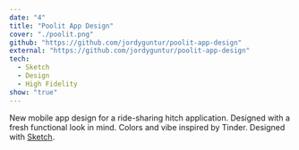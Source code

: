 ```yaml
---
date: "4"
title: "Poolit App Design"
cover: "./poolit.png"
github: "https://github.com/jordyguntur/poolit-app-design"
external: "https://github.com/jordyguntur/poolit-app-design"
tech:
  - Sketch
  - Design
  - High Fidelity
show: "true"
---
```


New mobile app design for a ride-sharing hitch application. Designed with a fresh functional look in mind. Colors and vibe inspired by Tinder. Designed with [Sketch](https://www.sketch.com).
